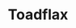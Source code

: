 ---
layout: item
title: Toadflax
item-id: 2998
datatable: true
id: 2998
name: "Toadflax"
members: true
lowalch: 19
highalch: 28
examine: "A useful herb."
monsters:
  - id: 2042
    name: "Zulrah"
    members: true
    combat_level: 725
    wiki_url: "https://oldschool.runescape.wiki/w/Zulrah#Serpentine"
    drops:
      - quantity: "25"
        rarity: 0.008064516129032258
        drop_requirements: null
---